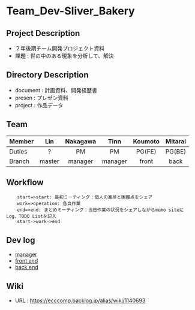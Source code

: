 # Team_Dev-Sliver_Bakery

## Project Description
- ２年後期チーム開発プロジェクト資料
- 課題 : 世の中のある現象を分析して、解決

## Directory Description
- document : 計画資料、開発経歴書
- presen : プレゼン資料
- project : 作品データ

## Team
| Member |  Lin   | Nakagawa |  Tinn   | Koumoto | Mitarai |
| ------ |:------:|:--------:|:-------:|:-------:|:-------:|
| Duties |   ?    |    PM    |   PM    | PG(FE)  | PG(BE)  |
| Branch | master | manager  | manager |  front  |  back   |

## Workflow
```flow
    start=>start: 最初ミーティング：個人の進捗と困難点をシェア
    work=>operation: 各自作業
    end=>end: まとめミーティング：当日作業の状況をシェアしながらmemo siteにLog、TODO Listを記入
    start->work->end
```

## Dev log
- [manager](https://codimd.rinlink.jp/FIhG0tG4R6qNbST8Wqstbw) 
- [front end](https://codimd.rinlink.jp/amkXc5yfRESwBUXkAgGwpg) 
- [back end](https://codimd.rinlink.jp/4LQqkMRhR-qA2MwvbZh9Vw) 

## Wiki
- URL : https://ecccomp.backlog.jp/alias/wiki/1140693
